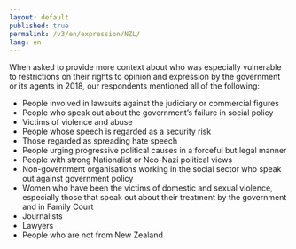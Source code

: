 ```yaml
---
layout: default
published: true
permalink: /v3/en/expression/NZL/
lang: en
---
```


When asked to provide more context about who was especially vulnerable to restrictions on their rights to opinion and expression by the government or its agents in 2018, our respondents mentioned all of the following:
-	People involved in lawsuits against the judiciary or commercial figures
-	People who speak out about the government’s failure in social policy
-	Victims of violence and abuse
-	People whose speech is regarded as a security risk
-	Those regarded as spreading hate speech
-	People urging progressive political causes in a forceful but legal manner
-	People with strong Nationalist or Neo-Nazi political views
-	Non-government organisations working in the social sector who speak out against government policy
-	Women who have been the victims of domestic and sexual violence, especially those that speak out about their treatment by the government and in Family Court
-	Journalists
-	Lawyers
-	People who are not from New Zealand

